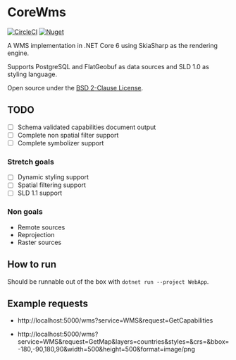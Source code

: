 # CoreWms

[![CircleCI](https://circleci.com/gh/bjornharrtell/corewms/tree/main.svg?style=svg)](https://circleci.com/gh/bjornharrtell/corewms/tree/main)
[![Nuget](https://img.shields.io/nuget/v/CoreWms)](https://www.nuget.org/packages/CoreWms/)

A WMS implementation in .NET Core 6 using SkiaSharp as the rendering engine.

Supports PostgreSQL and FlatGeobuf as data sources and SLD 1.0 as styling language.

Open source under the [BSD 2-Clause License](https://tldrlegal.com/license/bsd-2-clause-license-(freebsd)).

## TODO

* [ ] Schema validated capabilities document output
* [ ] Complete non spatial filter support
* [ ] Complete symbolizer support

### Stretch goals

* [ ] Dynamic styling support
* [ ] Spatial filtering support
* [ ] SLD 1.1 support

### Non goals

* Remote sources
* Reprojection
* Raster sources

## How to run

Should be runnable out of the box with `dotnet run --project WebApp`.

## Example requests

* http://localhost:5000/wms?service=WMS&request=GetCapabilities

* http://localhost:5000/wms?service=WMS&request=GetMap&layers=countries&styles=&crs=&bbox=-180,-90,180,90&width=500&height=500&format=image/png